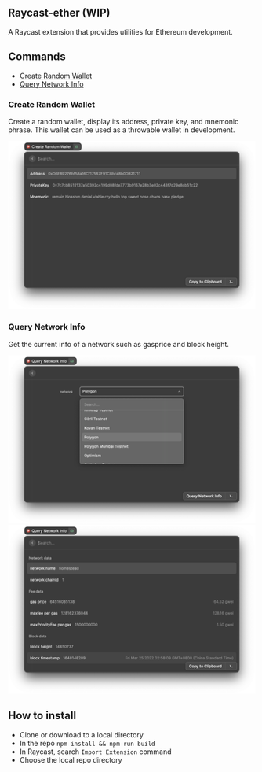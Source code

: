 ## Raycast-ether (WIP)

A Raycast extension that provides utilities for Ethereum development.

## Commands
- [Create Random Wallet](#create-random-wallet)
- [Query Network Info](#query-network-info)

### Create Random Wallet

Create a random wallet, display its address, private key, and mnemonic phrase. This wallet can be used as a throwable wallet in development.

![](./metadata/create-random-wallet.png)

### Query Network Info

Get the current info of a network such as gasprice and block height.

![](./metadata/select-network.png)
![](./metadata/query-network-info.png)

## How to install

- Clone or download to a local directory
- In the repo `npm install && npm run build`
- In Raycast, search  `Import Extension` command
- Choose the local repo directory